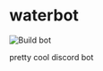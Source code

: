 # waterbot
![Build bot](https://github.com/austiko/waterbot/workflows/Build%20bot/badge.svg)

pretty cool discord bot
